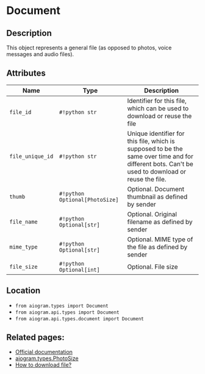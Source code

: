 # Document

## Description

This object represents a general file (as opposed to photos, voice messages and audio files).


## Attributes

| Name | Type | Description |
| - | - | - |
| `file_id` | `#!python str` | Identifier for this file, which can be used to download or reuse the file |
| `file_unique_id` | `#!python str` | Unique identifier for this file, which is supposed to be the same over time and for different bots. Can't be used to download or reuse the file. |
| `thumb` | `#!python Optional[PhotoSize]` | Optional. Document thumbnail as defined by sender |
| `file_name` | `#!python Optional[str]` | Optional. Original filename as defined by sender |
| `mime_type` | `#!python Optional[str]` | Optional. MIME type of the file as defined by sender |
| `file_size` | `#!python Optional[int]` | Optional. File size |



## Location

- `from aiogram.types import Document`
- `from aiogram.api.types import Document`
- `from aiogram.api.types.document import Document`

## Related pages:

- [Official documentation](https://core.telegram.org/bots/api#document)
- [aiogram.types.PhotoSize](../types/photo_size.md)
- [How to download file?](../downloading_files.md)
